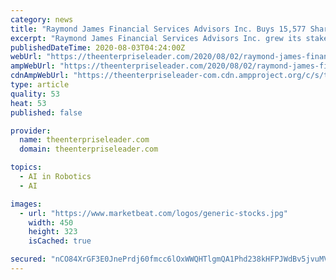 ```yaml
---
category: news
title: "Raymond James Financial Services Advisors Inc. Buys 15,577 Shares of First Trust Nasdaq Artificial Intelligence and Robotics ETF (NASDAQ:ROBT)"
excerpt: "Raymond James Financial Services Advisors Inc. grew its stake in shares of First Trust Nasdaq Artificial Intelligence and Robotics ETF (NASDAQ:ROBT) by 114.9% in the 2nd quarter, according to its most recent disclosure with the SEC."
publishedDateTime: 2020-08-03T04:24:00Z
webUrl: "https://theenterpriseleader.com/2020/08/02/raymond-james-financial-services-advisors-inc-buys-15577-shares-of-first-trust-nasdaq-artificial-intelligence-and-robotics-etf-nasdaqrobt.html"
ampWebUrl: "https://theenterpriseleader.com/2020/08/02/raymond-james-financial-services-advisors-inc-buys-15577-shares-of-first-trust-nasdaq-artificial-intelligence-and-robotics-etf-nasdaqrobt.html/amp"
cdnAmpWebUrl: "https://theenterpriseleader-com.cdn.ampproject.org/c/s/theenterpriseleader.com/2020/08/02/raymond-james-financial-services-advisors-inc-buys-15577-shares-of-first-trust-nasdaq-artificial-intelligence-and-robotics-etf-nasdaqrobt.html/amp"
type: article
quality: 53
heat: 53
published: false

provider:
  name: theenterpriseleader.com
  domain: theenterpriseleader.com

topics:
  - AI in Robotics
  - AI

images:
  - url: "https://www.marketbeat.com/logos/generic-stocks.jpg"
    width: 450
    height: 323
    isCached: true

secured: "nCO84XrGF3E0JnePrdj60fmcc6lOxWWQHTlgmQA1Phd238kHFPJWdBv5jvuMVZgGHI52AB0naNpYHKPsqb9BqUicp4oPBVVudVGAS7NftjLUwh4kXKH39S0oFnS9mziQRchvp5iM6SK9UGg98ldoKv8+K28jaO6DZcqh8UN3M6QO48C/rAbeIoJYP7r5rCpEHZLPeABSUtsE7lJVL2atpbgEm7+31D/16ywmOzESgwjdvapROV3SYe9smk95Ep15oGfvDLz6Sfp74SD5tBENU0JZUpvqlCfb9WT+SL+MivohUQZd/1+iIu1kn/CR7g2/OfsHGhdxqTrPRf5ZiRsrJg==;7maYfnDFHtX3sV9P8fgAWw=="
---
```


